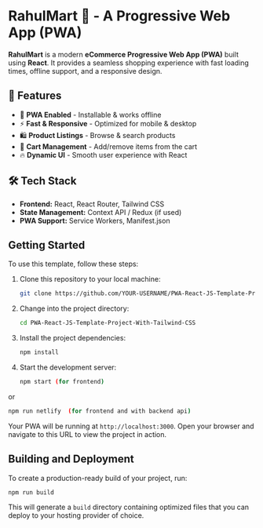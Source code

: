 # RahulMart 🛒 - A Progressive Web App (PWA)

**RahulMart** is a modern **eCommerce Progressive Web App (PWA)** built using **React**. It provides a seamless shopping experience with fast loading times, offline support, and a responsive design.

## 🚀 Features
- 📱 **PWA Enabled** - Installable & works offline  
- ⚡ **Fast & Responsive** - Optimized for mobile & desktop  
- 🛍️ **Product Listings** - Browse & search products  
- 🛒 **Cart Management** - Add/remove items from the cart  
- 🔥 **Dynamic UI** - Smooth user experience with React  

## 🛠️ Tech Stack
- **Frontend:** React, React Router, Tailwind CSS  
- **State Management:** Context API / Redux (if used)  
- **PWA Support:** Service Workers, Manifest.json  

## Getting Started

To use this template, follow these steps:

1. Clone this repository to your local machine:

   ```bash
   git clone https://github.com/YOUR-USERNAME/PWA-React-JS-Template-Project-With-Tailwind-CSS.git
   ```

2. Change into the project directory:

   ```bash
   cd PWA-React-JS-Template-Project-With-Tailwind-CSS
   ```

3. Install the project dependencies:

   ```bash
   npm install
   ```

4. Start the development server:

   ```bash
   npm start (for frontend)
   ```
or 
   ```bash
   npm run netlify  (for frontend and with backend api)
   ```
Your PWA will be running at `http://localhost:3000`. Open your browser and navigate to this URL to view the project in action.

## Building and Deployment

To create a production-ready build of your project, run:

```bash
npm run build
```

This will generate a `build` directory containing optimized files that you can deploy to your hosting provider of choice.
